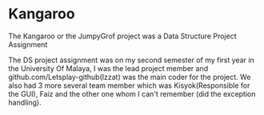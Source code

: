 # Kangaroo

The Kangaroo or the JumpyGrof project was a Data Structure Project Assignment

The DS project assignment was on my second semester of my first year in the University Of Malaya, I was the lead project member and github.com/Letsplay-github(Izzat) was the main coder for the project. We also had 3 more several team member which was Kisyok(Responsible for the GUI), Faiz and the other one whom I can't remember (did the exception handling).
